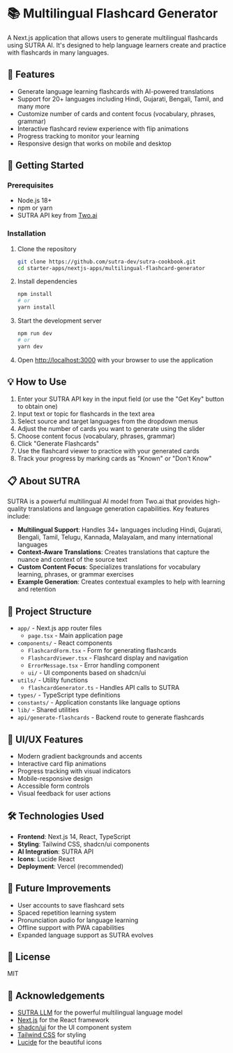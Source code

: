 # 📚 Multilingual Flashcard Generator

A Next.js application that allows users to generate multilingual flashcards using SUTRA AI. It's designed to help language learners create and practice with flashcards in many languages.

## 🌟 Features

- Generate language learning flashcards with AI-powered translations
- Support for 20+ languages including Hindi, Gujarati, Bengali, Tamil, and many more
- Customize number of cards and content focus (vocabulary, phrases, grammar)
- Interactive flashcard review experience with flip animations
- Progress tracking to monitor your learning
- Responsive design that works on mobile and desktop

## 🚀 Getting Started

### Prerequisites

- Node.js 18+
- npm or yarn
- SUTRA API key from [Two.ai](https://www.two.ai/sutra)

### Installation

1. Clone the repository

   ```bash
   git clone https://github.com/sutra-dev/sutra-cookbook.git
   cd starter-apps/nextjs-apps/multilingual-flashcard-generator
   ```

2. Install dependencies

   ```bash
   npm install
   # or
   yarn install
   ```

3. Start the development server

   ```bash
   npm run dev
   # or
   yarn dev
   ```

4. Open [http://localhost:3000](http://localhost:3000) with your browser to use the application

## 💡 How to Use

1. Enter your SUTRA API key in the input field (or use the "Get Key" button to obtain one)
2. Input text or topic for flashcards in the text area
3. Select source and target languages from the dropdown menus
4. Adjust the number of cards you want to generate using the slider
5. Choose content focus (vocabulary, phrases, grammar)
6. Click "Generate Flashcards"
7. Use the flashcard viewer to practice with your generated cards
8. Track your progress by marking cards as "Known" or "Don't Know"

## 📋 About SUTRA

SUTRA is a powerful multilingual AI model from Two.ai that provides high-quality translations and language generation capabilities. Key features include:

- **Multilingual Support**: Handles 34+ languages including Hindi, Gujarati, Bengali, Tamil, Telugu, Kannada, Malayalam, and many international languages
- **Context-Aware Translations**: Creates translations that capture the nuance and context of the source text
- **Custom Content Focus**: Specializes translations for vocabulary learning, phrases, or grammar exercises
- **Example Generation**: Creates contextual examples to help with learning and retention

## 🧩 Project Structure

- `app/` - Next.js app router files
  - `page.tsx` - Main application page
- `components/` - React components
  - `FlashcardForm.tsx` - Form for generating flashcards
  - `FlashcardViewer.tsx` - Flashcard display and navigation
  - `ErrorMessage.tsx` - Error handling component
  - `ui/` - UI components based on shadcn/ui
- `utils/` - Utility functions
  - `flashcardGenerator.ts` - Handles API calls to SUTRA
- `types/` - TypeScript type definitions
- `constants/` - Application constants like language options
- `lib/` - Shared utilities
- `api/generate-flashcards` - Backend route to generate flashcards

## 🎨 UI/UX Features

- Modern gradient backgrounds and accents
- Interactive card flip animations
- Progress tracking with visual indicators
- Mobile-responsive design
- Accessible form controls
- Visual feedback for user actions

## 🛠️ Technologies Used

- **Frontend**: Next.js 14, React, TypeScript
- **Styling**: Tailwind CSS, shadcn/ui components
- **AI Integration**: SUTRA API
- **Icons**: Lucide React
- **Deployment**: Vercel (recommended)

## 🔮 Future Improvements

- User accounts to save flashcard sets
- Spaced repetition learning system
- Pronunciation audio for language learning
- Offline support with PWA capabilities
- Expanded language support as SUTRA evolves

## 📄 License

MIT

## 🙏 Acknowledgements

- [SUTRA LLM](https://www.two.ai/sutra) for the powerful multilingual language model
- [Next.js](https://nextjs.org) for the React framework
- [shadcn/ui](https://ui.shadcn.com) for the UI component system
- [Tailwind CSS](https://tailwindcss.com) for styling
- [Lucide](https://lucide.dev) for the beautiful icons
